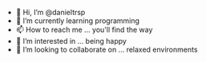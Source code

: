 - 👋 Hi, I’m @danieltrsp
- 🌱 I’m currently learning programming
- 📫 How to reach me ... you'll find the way
- 👀 I’m interested in ... being happy
- 💞️ I’m looking to collaborate on ... relaxed environments

<!---
danieltrsp/danieltrsp is a ✨ special ✨ repository because its `README.md` (this file) appears on your GitHub profile.
You can click the Preview link to take a look at your changes.
--->
